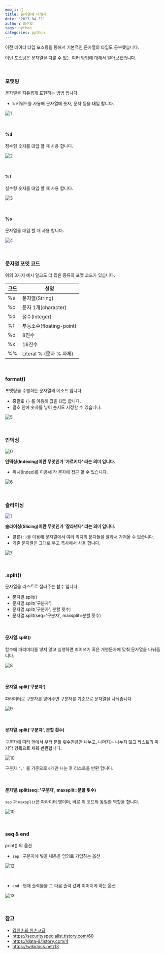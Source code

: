 ```yaml
---
emoji: 📖
title: 문자열에 대해서
date: '2023-04-22'
author: 최현호
tags: python
categories: python
---
```


이전 데이터 타입 포스팅을 통해서 기본적인 문자열의 타입도 공부했습니다.

이번 포스팅은 문자열을 다룰 수 있는 여러 방법에 대해서 알아보겠습니다.

<br>

### 포맷팅

문자열을 자유롭게 표현하는 방법 입니다.

- `%` 키워드를 사용해 문자열에 숫자, 문자 등을 대입 합니다.

![1](https://user-images.githubusercontent.com/87301268/233538275-6f6bd081-5fe6-4220-8b22-1fca1428ee17.png)

<br>

#### %d

정수형 숫자를 대입 할 때 사용 합니다.

![2](https://user-images.githubusercontent.com/87301268/233552672-14fdee9e-4e44-48f1-ad09-cf9a7d39a0c6.png)

<br>

#### %f

실수형 숫자를 대입 할 때 사용 합니다.

![3](https://user-images.githubusercontent.com/87301268/233553107-f9494ffb-b084-457c-ab00-3888eef9518b.png)

<br>

#### %s

문자열을 대입 할 때 사용 합니다.

![4](https://user-images.githubusercontent.com/87301268/233553169-37b3e887-12f1-4852-89cc-2916a2c46c2f.png)

<br>

### 문자열 포멧 코드

위의 3가지 예시 말고도 더 많은 종류의 포맷 코드가 있습니다.

| 코드 | 설명                     |
| ---- | ------------------------ |
| %s   | 문자열(String)           |
| %c   | 문자 1개(character)      |
| %d   | 정수(Integer)            |
| %f   | 부동소수(floating-point) |
| %o   | 8진수                    |
| %x   | 16진수                   |
| %%   | Literal % (문자 % 자체)  |

<br>

### format()

포맷팅을 수행하는 문자열의 메소드 입니다.

- 중괄호 `{}` 를 이용해 값을 대입 합니다.
- 괄호 안에 숫자를 넣어 순서도 지정할 수 있습니다.

![5](https://user-images.githubusercontent.com/87301268/233554863-71c92153-deab-4fb3-ade4-df08946707e5.png)

<br>

### 인덱싱

![0](https://user-images.githubusercontent.com/87301268/233557149-0c9b1385-e0cf-44eb-95db-f350eeaed10a.jpg)

**인덱싱(Indexing)이란 무엇인가 '가르키다' 라는 의미 입니다.**

- 위치(Index)를 이용해 각 문자에 접근 할 수 있습니다.

![6](https://user-images.githubusercontent.com/87301268/233557616-2fa117d4-7de3-4127-bc67-50979f6e92ce.png)

<br>

### 슬라이싱

![1](https://user-images.githubusercontent.com/87301268/233561205-ccc2c417-ed2d-43f2-865c-e376f57a4e47.jpg)

**슬라이싱(Slicing)이란 무엇인가 '잘라낸다' 라는 의미 입니다.**

- 콜론`(:)`을 이용해 문자열에서 여러 위치의 문자들을 잘라서 가져올 수 있습니다.
- 기존 문자열은 그대로 두고 복사해서 사용 합니다.

![7](https://user-images.githubusercontent.com/87301268/233559696-1bdae797-a65d-4c38-9932-2ec964a1a15a.png)

<br>

### .split()

문자열을 리스트로 잘라주는 함수 입니다.

- 문자열.split()
- 문자열.split('구분자')
- 문자열.split('구분자', 분할 횟수)
- 문자열.split(seq='구분자', maxsplit=분할 횟수)

<br>

#### 문자열.split()

함수에 파라미터를 넣지 않고 실행하면 띄어쓰기 혹은 개행문자에 맞춰 문자열을 나눠줍니다.

![8](https://user-images.githubusercontent.com/87301268/233564395-1407b2b6-de4e-4e99-8300-8020e652bd1b.png)

<br>

#### 문자열.split('구분자')

파라미터로 구분자를 넣어주면 구분자를 기준으로 문자열을 나눠줍니다.

![9](https://user-images.githubusercontent.com/87301268/233565392-70e92f74-08b0-430d-8418-38a6f2dad1d8.png)

<br>

#### 문자열.split('구분자', 분할 횟수)

구분자에 따라 앞에서 부터 분할 횟수만큼만 나누고, 나머지는 나누지 않고 리스트의 마지막 항목으로 채워 반환합니다.

![10](https://user-images.githubusercontent.com/87301268/233565628-c1f1b097-e308-46bd-acbd-ebf0d6908ded.png)

구분자 `','` 를 기준으로 `6`개만 나눈 후 리스트를 반환 합니다.

<br>

#### 문자열.split(seq='구분자', maxsplit=분할 횟수)

`sep` 과 `maxsplit`은 파라미터 명이며, 바로 위 코드와 동일한 역할을 합니다.

![10](https://user-images.githubusercontent.com/87301268/233570928-db2e9553-82ad-46a0-84ab-0c203427ea1e.png)

<br>

### seq & end

print() 의 옵션

- `sep` : 구분자에 넣을 내용을 임의로 기입하는 옵션

![12](https://user-images.githubusercontent.com/87301268/233571545-86c8f80d-c2f0-4d53-b0de-11c2a2d1e321.png)

<br>

- `end` : 현재 출력물을 그 다음 출력 값과 이어지게 하는 옵션

![13](https://user-images.githubusercontent.com/87301268/233572171-b26c36d6-f74d-4551-a474-d1f941290830.png)

<br>

### 참고

- [김왼손의 왼손코딩](https://www.inflearn.com/course/%ED%8C%8C%EC%9D%B4%EC%8D%AC-%EA%B8%B0%EC%B4%88-%EA%B0%95%EC%A2%8C)
- https://securityspecialist.tistory.com/60
- https://data-jj.tistory.com/4
- https://wikidocs.net/13

```toc

```
